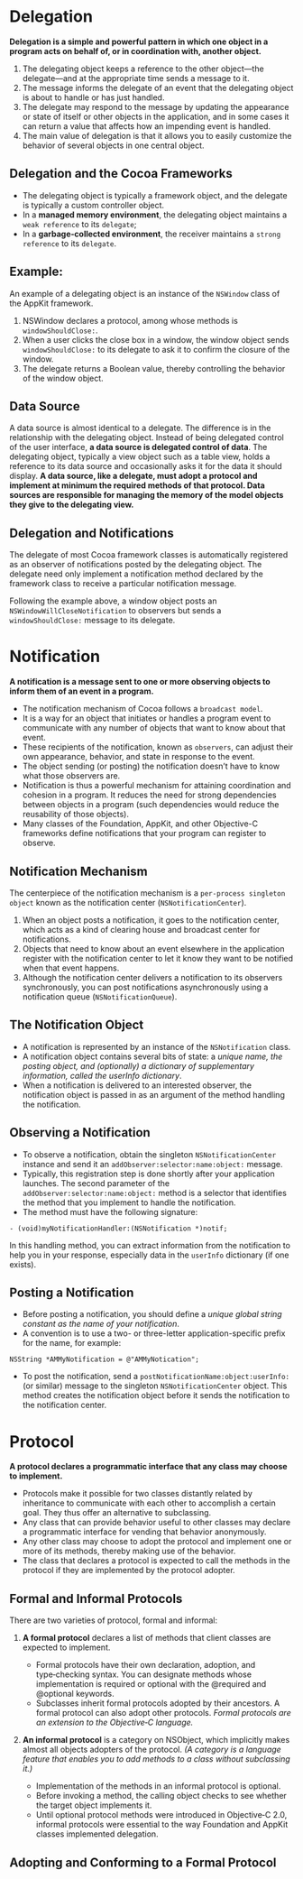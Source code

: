 # Delegation
**Delegation is a simple and powerful pattern in which one object in a program acts on behalf of, or in
coordination with, another object.**

1. The delegating object keeps a reference to the other object—the delegate—and at the appropriate time sends a message to it.
2. The message informs the delegate of an event that the delegating object is about to handle or has just handled.
3. The delegate may respond to the message by updating the appearance or state of itself or other objects in the application, and in some cases it can return a value that affects how an impending event is handled.
4. The main value of delegation is that it allows you to easily customize the behavior of several objects in one central object.

## Delegation and the Cocoa Frameworks
* The delegating object is typically a framework object, and the delegate is typically a custom controller
object.
* In a **managed memory environment**, the delegating object maintains a `weak reference` to its
`delegate`;
* In a **garbage‑collected environment**, the receiver maintains a `strong reference` to its `delegate`.

## Example:
An example of a delegating object is an instance of the `NSWindow` class of the AppKit framework.
1. NSWindow declares a protocol, among whose methods is `windowShouldClose:`.
2. When a user clicks the close box in a window, the window object sends `windowShouldClose:` to its delegate to ask it to confirm the closure of the window.
3. The delegate returns a Boolean value, thereby controlling the behavior of the window object.

## Data Source
A data source is almost identical to a delegate. The difference is in the relationship with the delegating
object. Instead of being delegated control of the user interface, **a data source is delegated control of
data**. The delegating object, typically a view object such as a table view, holds a reference to its data
source and occasionally asks it for the data it should display. **A data source, like a delegate, must adopt
a protocol and implement at minimum the required methods of that protocol. Data sources are
responsible for managing the memory of the model objects they give to the delegating view.**

## Delegation and Notifications
The delegate of most Cocoa framework classes is automatically registered as an observer of notifications
posted by the delegating object. The delegate need only implement a notification method declared by
the framework class to receive a particular notification message.

Following the example above, a window object posts an `NSWindowWillCloseNotification` to observers but sends a `windowShouldClose:` message to its delegate.

# Notification
**A notification is a message sent to one or more observing objects to inform them of an event in a program.**
* The notification mechanism of Cocoa follows a `broadcast model`.
* It is a way for an object that initiates or handles a program event to communicate with any number of objects that want to know about that event.
* These recipients of the notification, known as `observers`, can adjust their own appearance, behavior, and state in response to the event.
* The object sending (or posting) the notification doesn’t have to know what those observers are.
* Notification is thus a powerful mechanism for attaining coordination and cohesion in a program. It reduces the need for strong dependencies between objects in a program (such dependencies would reduce the reusability of those objects).
* Many classes of the Foundation, AppKit, and other Objective-C frameworks define notifications that your program can register to observe.

## Notification Mechanism
The centerpiece of the notification mechanism is a `per-process singleton object` known as the notification center (`NSNotificationCenter`).

1. When an object posts a notification, it goes to the notification center, which acts as a kind of clearing house and broadcast center for notifications.
2. Objects that need to know about an event elsewhere in the application register with the notification center to let it know they want to be notified when that event happens.
3. Although the notification center delivers a notification to its observers synchronously, you can post notifications asynchronously using a notification queue (`NSNotificationQueue`).

## The Notification Object
* A notification is represented by an instance of the `NSNotification` class.
* A notification object contains several bits of state: a *unique name, the posting object, and (optionally) a dictionary of supplementary information, called the userInfo dictionary*.
* When a notification is delivered to an interested observer, the notification object is passed in as an argument of the method handling the notification.

## Observing a Notification
* To observe a notification, obtain the singleton `NSNotificationCenter` instance and send it an `addObserver:selector:name:object:` message.
* Typically, this registration step is done shortly after your application launches. The second parameter of the `addObserver:selector:name:object:` method is a selector that identifies the method that you implement to handle the notification.
* The method must have the following signature:

```
- (void)myNotificationHandler:(NSNotification *)notif;
```

In this handling method, you can extract information from the notification to help you in your response, especially data in the `userInfo` dictionary (if one exists).

## Posting a Notification
* Before posting a notification, you should define a *unique global string constant as the name of your notification*.
* A convention is to use a two- or three-letter application-specific prefix for the name, for example:
```
NSString *AMMyNotification = @"AMMyNotication";
```

* To post the notification, send a `postNotificationName:object:userInfo:` (or similar) message to the singleton `NSNotificationCenter` object. This method creates the notification object before it sends the notification to the notification center.


# Protocol
**A protocol declares a programmatic interface that any class may choose to implement.**

* Protocols make it possible for two classes distantly related by inheritance to communicate with each other to
accomplish a certain goal. They thus offer an alternative to subclassing.
* Any class that can provide behavior useful to other classes may declare a programmatic interface for vending that behavior anonymously.
* Any other class may choose to adopt the protocol and implement one or more of its methods, thereby making use of the behavior.
* The class that declares a protocol is expected to call the methods in the protocol if they are implemented by the protocol adopter.

## Formal and Informal Protocols
There are two varieties of protocol, formal and informal:

1. **A formal protocol** declares a list of methods that client classes are expected to implement.
    * Formal protocols have their own declaration, adoption, and type‑checking syntax. You can designate methods whose implementation is required or optional with the @required and @optional keywords.
    * Subclasses inherit formal protocols adopted by their ancestors. A formal protocol can also adopt other protocols.
*Formal protocols are an extension to the Objective‑C language.*

2. **An informal protocol** is a category on NSObject, which implicitly makes almost all objects
adopters of the protocol. *(A category is a language feature that enables you to add methods to a
class without subclassing it.)*
    * Implementation of the methods in an informal protocol is optional.
    * Before invoking a method, the calling object checks to see whether the target object implements it.
    * Until optional protocol methods were introduced in Objective‑C 2.0, informal protocols were essential to the way Foundation and AppKit classes implemented delegation.

## Adopting and Conforming to a Formal Protocol
